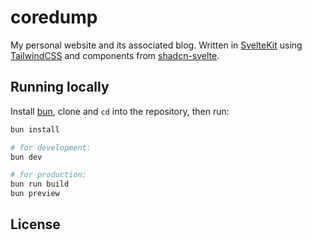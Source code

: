 # coredump

My personal website and its associated blog. Written in [SvelteKit](https://kit.svelte.dev) using [TailwindCSS](https://tailwindcss.com/) and components from [shadcn-svelte](https://www.shadcn-svelte.com/).

## Running locally

Install [bun](https://bun.sh), clone and `cd` into the repository, then run:

```bash
bun install

# for development:
bun dev

# for production:
bun run build
bun preview
```

## License
